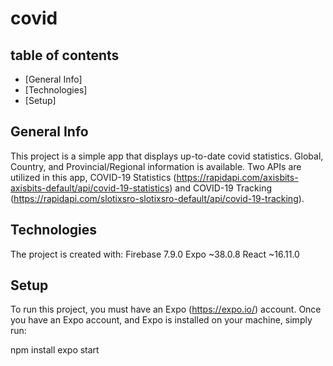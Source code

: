 # covid

## table of contents
* [General Info]
* [Technologies]
* [Setup]

## General Info
This project is a simple app that displays up-to-date covid statistics. Global, Country, and Provincial/Regional information is available. Two APIs are utilized in this app, COVID-19 Statistics (https://rapidapi.com/axisbits-axisbits-default/api/covid-19-statistics) and COVID-19 Tracking (https://rapidapi.com/slotixsro-slotixsro-default/api/covid-19-tracking).

## Technologies
The project is created with:
Firebase 7.9.0
Expo ~38.0.8
React ~16.11.0

## Setup
To run this project, you must have an Expo (https://expo.io/) account. Once you have an Expo account, and Expo is installed on your machine, simply run:

npm install
expo start